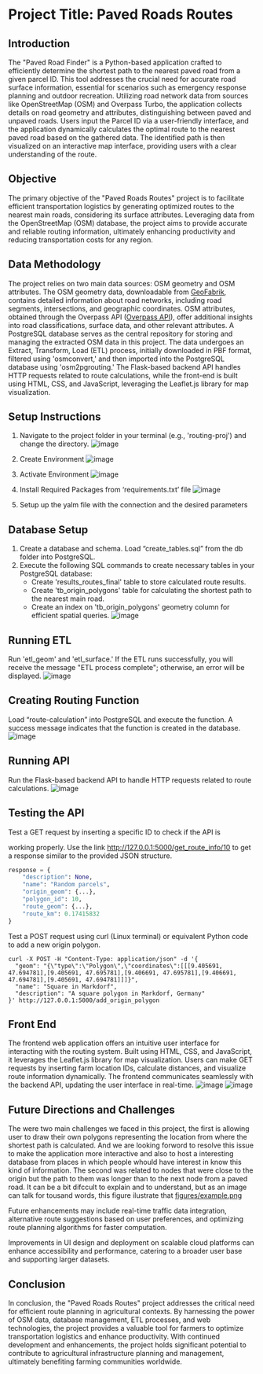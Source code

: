 # Project Title: Paved Roads Routes

## Introduction
The "Paved Road Finder" is a Python-based application crafted to efficiently determine the shortest path to the nearest paved road from a given parcel ID. This tool addresses the crucial need for accurate road surface information, essential for scenarios such as emergency response planning and outdoor recreation. Utilizing road network data from sources like OpenStreetMap (OSM) and Overpass Turbo, the application collects details on road geometry and attributes, distinguishing between paved and unpaved roads. Users input the Parcel ID via a user-friendly interface, and the application dynamically calculates the optimal route to the nearest paved road based on the gathered data. The identified path is then visualized on an interactive map interface, providing users with a clear understanding of the route.

## Objective
The primary objective of the "Paved Roads Routes" project is to facilitate efficient transportation logistics by generating optimized routes to the nearest main roads, considering its surface attributes. Leveraging data from the OpenStreetMap (OSM) database, the project aims to provide accurate and reliable routing information, ultimately enhancing productivity and reducing transportation costs for any region.

## Data Methodology
The project relies on two main data sources: OSM geometry and OSM attributes. The OSM geometry data, downloadable from [GeoFabrik](https://download.geofabrik.de), contains detailed information about road networks, including road segments, intersections, and geographic coordinates. OSM attributes, obtained through the Overpass API ([Overpass API](https://overpass.kumi.systems/api/interpreter)), offer additional insights into road classifications, surface data, and other relevant attributes. A PostgreSQL database serves as the central repository for storing and managing the extracted OSM data in this project. The data undergoes an Extract, Transform, Load (ETL) process, initially downloaded in PBF format, filtered using 'osmconvert,' and then imported into the PostgreSQL database using 'osm2pgrouting.' The Flask-based backend API handles HTTP requests related to route calculations, while the front-end is built using HTML, CSS, and JavaScript, leveraging the Leaflet.js library for map visualization.

## Setup Instructions
1. Navigate to the project folder in your terminal (e.g., 'routing-proj') and change the directory.
   ![image](https://github.com/prog-proj-novaims/paved-roads-routes/assets/123589817/3c91a9ba-f492-45d2-83d2-5e6fe5bbcd6d)

2. Create Environment
   ![image](https://github.com/prog-proj-novaims/paved-roads-routes/assets/123589817/3ef4c6de-bd7b-48d6-b46a-78b208495127)

3. Activate Environment
   ![image](https://github.com/prog-proj-novaims/paved-roads-routes/assets/123589817/c289ae7e-5707-408f-955c-20b0bdcb2bd1)

4. Install Required Packages from ‘requirements.txt’ file
   ![image](https://github.com/prog-proj-novaims/paved-roads-routes/assets/123589817/16dbdc13-67dd-49d9-8c4f-29f735d57c79)

5. Setup up the yalm file with the connection and the desired parameters

## Database Setup
1. Create a database and schema. Load “create_tables.sql” from the db folder into PostgreSQL.
2. Execute the following SQL commands to create necessary tables in your PostgreSQL database:
   - Create 'results_routes_final' table to store calculated route results.
   - Create 'tb_origin_polygons' table for calculating the shortest path to the nearest main road.
   - Create an index on 'tb_origin_polygons' geometry column for efficient spatial queries.
   ![image](https://github.com/prog-proj-novaims/paved-roads-routes/assets/123589817/3dc459a1-95fd-4b9f-990b-1590ca6b001e)

## Running ETL
Run 'etl_geom' and 'etl_surface.' If the ETL runs successfully, you will receive the message "ETL process complete"; otherwise, an error will be displayed.
![image](https://github.com/prog-proj-novaims/paved-roads-routes/assets/123589817/1bf599bc-aa38-4636-843f-9b76e0676fd2)

## Creating Routing Function
Load “route-calculation” into PostgreSQL and execute the function. A success message indicates that the function is created in the database.
![image](https://github.com/prog-proj-novaims/paved-roads-routes/assets/123589817/674c42dc-ad0f-4d23-b62e-fd3d9a51363a)

## Running API
Run the Flask-based backend API to handle HTTP requests related to route calculations.
![image](https://github.com/prog-proj-novaims/paved-roads-routes/assets/123589817/a98ffa31-b36f-43a6-8c42-0ecf5b4d815f)

## Testing the API
Test a GET request by inserting a specific ID to check if the API is

 working properly. Use the link http://127.0.0.1:5000/get_route_info/10 to get a response similar to the provided JSON structure.
```python
response = {
    "description": None,
    "name": "Random parcels",
    "origin_geom": {...},
    "polygon_id": 10,
    "route_geom": {...},
    "route_km": 0.17415832
}
```
Test a POST request using curl (Linux terminal) or equivalent Python code to add a new origin polygon.

```
curl -X POST -H "Content-Type: application/json" -d '{
  "geom": "{\"type\":\"Polygon\",\"coordinates\":[[[9.405691, 47.694781],[9.405691, 47.695781],[9.406691, 47.695781],[9.406691, 47.694781],[9.405691, 47.694781]]]}",
  "name": "Square in Markdorf",
  "description": "A square polygon in Markdorf, Germany"
}' http://127.0.0.1:5000/add_origin_polygon
```


## Front End
The frontend web application offers an intuitive user interface for interacting with the routing system. Built using HTML, CSS, and JavaScript, it leverages the Leaflet.js library for map visualization. Users can make GET requests by inserting farm location IDs, calculate distances, and visualize route information dynamically. The frontend communicates seamlessly with the backend API, updating the user interface in real-time.
![image](https://github.com/prog-proj-novaims/paved-roads-routes/assets/158604785/29a2ba11-9cc1-4c46-a8bc-d47eb520e612)
![image](https://github.com/prog-proj-novaims/paved-roads-routes/assets/158604785/8157c37c-5398-4b61-8b65-f6968f25fd2b)

## Future Directions and Challenges
The were two main challenges we faced in this project, the first is allowing user to draw their own polygons representing the location from where the shortest path is calculated. And we are looking forword to resolve this issue to make the application more interactive and also to host a interesting database from places in which people whould have interest in know this kind of information. The second was related to nodes that were close to the origin but the path to them was longer than to the next node from a paved road. It can be a bit difccult to explain and to understand, but as an image can talk for tousand words, this figure ilustrate that 
[figures/example.png](https://github.com/prog-proj-novaims/paved-roads-routes/blob/276c08518d6e47d991b6e5c098a4762db80e6f84/figures/example.png)

Future enhancements may include real-time traffic data integration, alternative route suggestions based on user preferences, and optimizing route planning algorithms for faster computation.

Improvements in UI design and deployment on scalable cloud platforms can enhance accessibility and performance, catering to a broader user base and supporting larger datasets.

## Conclusion
In conclusion, the "Paved Roads Routes" project addresses the critical need for efficient route planning in agricultural contexts. By harnessing the power of OSM data, database management, ETL processes, and web technologies, the project provides a valuable tool for farmers to optimize transportation logistics and enhance productivity. With continued development and enhancements, the project holds significant potential to contribute to agricultural infrastructure planning and management, ultimately benefiting farming communities worldwide.

